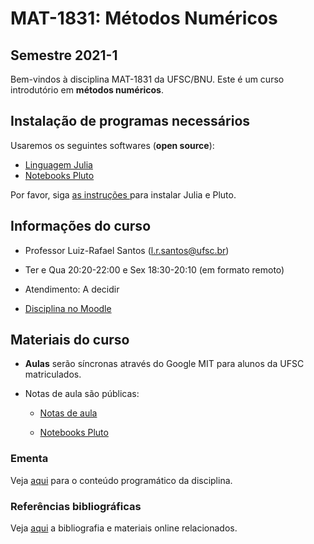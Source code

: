 # MAT-1831: Métodos Numéricos

## Semestre 2021-1

Bem-vindos à disciplina MAT-1831 da UFSC/BNU. Este é um curso introdutório em **métodos numéricos**.

## Instalação de programas necessários 
Usaremos os seguintes softwares (**open source**):
- [Linguagem Julia](www.julialang.org)
- [Notebooks Pluto](https://github.com/fonsp/Pluto.jl)

Por favor,  siga [as instruções ](https://www.youtube.com/playlist?list=PLIFgJAiAvzyFlCskAMgMFEtRWIY5OaNt_) para instalar Julia e Pluto.

## Informações do curso

- Professor Luiz-Rafael Santos ([l.r.santos@ufsc.br](mailto:l.r.santos@ufsc.br))

- Ter e Qua 20:20-22:00 e Sex 18:30-20:10 (em formato remoto)

- Atendimento: A decidir

- [Disciplina no Moodle](https://moodle.ufsc.br/course/view.php?id=137044)

## Materiais do curso
- **Aulas** serão síncronas através do Google MIT para alunos da UFSC matriculados.

- Notas de aula são públicas:

  - [Notas de aula](notasdeaula) 

  - [Notebooks Pluto](notebooks)



### Ementa
Veja  [aqui](ementa.md) para o conteúdo programático da disciplina.

### Referências bibliográficas

Veja [aqui](referencias.md) a bibliografia e materiais online relacionados. 
